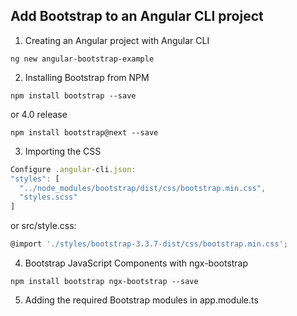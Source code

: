 ## Add Bootstrap to an Angular CLI project

1. Creating an Angular project with Angular CLI

```console
ng new angular-bootstrap-example
```

2. Installing Bootstrap from NPM

```console
npm install bootstrap --save
```
or 4.0 release
```console
npm install bootstrap@next --save
```

3. Importing the CSS
```js
Configure .angular-cli.json:
"styles": [
  "../node_modules/bootstrap/dist/css/bootstrap.min.css",
  "styles.scss"
]
```
or src/style.css:
```js
@import './styles/bootstrap-3.3.7-dist/css/bootstrap.min.css';
```

4. Bootstrap JavaScript Components with ngx-bootstrap
```console
npm install bootstrap ngx-bootstrap --save
```

5. Adding the required Bootstrap modules in app.module.ts
